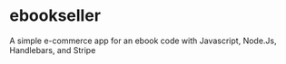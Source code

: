 # ebookseller
A simple e-commerce app for an ebook code with Javascript, Node.Js, Handlebars, and Stripe 
